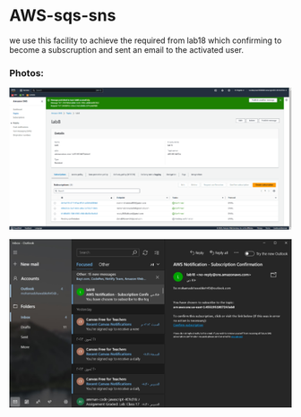 # AWS-sqs-sns

we use this facility to achieve the required from lab18 which confirming to become a subscruption and sent an email to the activated user.

### Photos: 

![image](./image%20(1).png)

![labPicture](./lab18.jpg)
